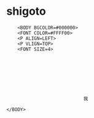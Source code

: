 # shigoto

<HTML>								
	<HEAD>							
		<TITLE>						
			José Career					
		</TITLE>						
	</HEAD>							
	<BODY>							
								
		<BODY BGCOLOR=#000000>						
		<FONT COLOR=#FFFF00>						
		<P ALIGN=LEFT>						
		<P VLIGN=TOP>						
		<FONT SIZE=4>						
								
								
								
								
								
								
								
								
								我
								
	</BODY>							
								
								
								
</HTML>								
								

